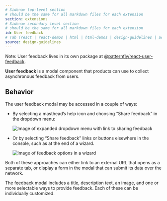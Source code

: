 ```yaml
---
# Sidenav top-level section
# should be the same for all markdown files for each extension
section: extensions
# Sidenav secondary level section
# should be the same for all markdown files for each extension
id: User feedback
# Tab (react | react-demos | html | html-demos | design-guidelines | accessibility)
source: design-guidelines
---
```


Note: User feedback lives in its own package at [@patternfly/react-user-feedback](https://github.com/patternfly/react-user-feedback).

**User feedback** is a modal component that products can use to collect asynchronous feedback from users. 

## Behavior

The user feedback modal may be accessed in a couple of ways: 

- By selecting a masthead’s help icon and choosing “Share feedback” in the dropdown menu:

    ![Image of expanded dropdown menu with link to sharing feedback](/img/dropdown-selection.png)

- Or by selecting “Share feedback” links or buttons elsewhere in the console, such as at the end of a wizard.

    ![Image of feedback options in a wizard](/img/wizard-selection.png)

Both of these approaches can either link to an external URL that opens as a separate tab, or display a form in the modal that can submit its data over the network.

The feedback modal includes a title, description text, an image, and one or more selectable ways to provide feedback. Each of these can be individually customized.